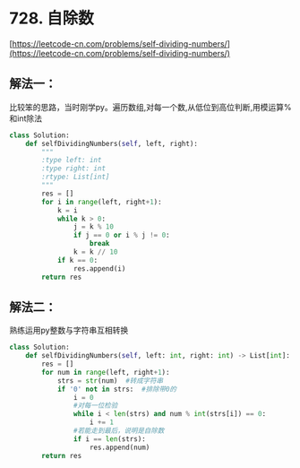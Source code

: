 # 728. 自除数

[https://leetcode-cn.com/problems/self-dividing-numbers/](https://leetcode-cn.com/problems/self-dividing-numbers/)

## 解法一：

比较笨的思路，当时刚学py。遍历数组,对每一个数,从低位到高位判断,用模运算%和int除法

```python
class Solution:
    def selfDividingNumbers(self, left, right):
        """
        :type left: int
        :type right: int
        :rtype: List[int]
        """
        res = []
        for i in range(left, right+1):
            k = i
            while k > 0:
                j = k % 10
                if j == 0 or i % j != 0:
                    break
                k = k // 10
            if k == 0:
                res.append(i)
        return res
```

## 解法二：

熟练运用py整数与字符串互相转换

```python
class Solution:
    def selfDividingNumbers(self, left: int, right: int) -> List[int]:
        res = []
        for num in range(left, right+1):
            strs = str(num)  #转成字符串
            if '0' not in strs:  #排除带0的
                i = 0
                #对每一位检验
                while i < len(strs) and num % int(strs[i]) == 0:
                    i += 1 
                #若能走到最后，说明是自除数
                if i == len(strs):
                    res.append(num)
        return res
```

